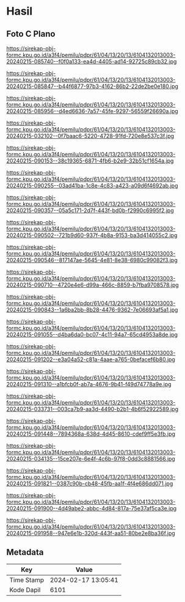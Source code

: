 # Hasil

## Foto C Plano

https://sirekap-obj-formc.kpu.go.id/a3f4/pemilu/pdpr/61/04/13/20/13/6104132013003-20240215-085740--f0f0a133-ea4d-4405-ad14-92725c89cb32.jpg

https://sirekap-obj-formc.kpu.go.id/a3f4/pemilu/pdpr/61/04/13/20/13/6104132013003-20240215-085847--b44f6877-97b3-4162-86b2-22de2be0e180.jpg

https://sirekap-obj-formc.kpu.go.id/a3f4/pemilu/pdpr/61/04/13/20/13/6104132013003-20240215-085956--d4ed6636-7a57-45fe-9297-56559f26690a.jpg

https://sirekap-obj-formc.kpu.go.id/a3f4/pemilu/pdpr/61/04/13/20/13/6104132013003-20240215-032102--0f7baac6-5220-4728-91fd-720e8e537c3f.jpg

https://sirekap-obj-formc.kpu.go.id/a3f4/pemilu/pdpr/61/04/13/20/13/6104132013003-20240215-090153--38c19365-6871-4fb6-b2e9-32b51cf1654a.jpg

https://sirekap-obj-formc.kpu.go.id/a3f4/pemilu/pdpr/61/04/13/20/13/6104132013003-20240215-090255--03ad41ba-1c8e-4c83-a423-a09d6f4692ab.jpg

https://sirekap-obj-formc.kpu.go.id/a3f4/pemilu/pdpr/61/04/13/20/13/6104132013003-20240215-090357--05a5c171-2d7f-443f-bd0b-f2990c6995f2.jpg

https://sirekap-obj-formc.kpu.go.id/a3f4/pemilu/pdpr/61/04/13/20/13/6104132013003-20240215-090502--721b9d60-937f-4b8a-9153-ba3d414055c2.jpg

https://sirekap-obj-formc.kpu.go.id/a3f4/pemilu/pdpr/61/04/13/20/13/6104132013003-20240215-090546--817147ae-5645-4e81-8e38-6980c99082f3.jpg

https://sirekap-obj-formc.kpu.go.id/a3f4/pemilu/pdpr/61/04/13/20/13/6104132013003-20240215-090710--4720e4e6-d99a-466c-8859-b7fba9708578.jpg

https://sirekap-obj-formc.kpu.go.id/a3f4/pemilu/pdpr/61/04/13/20/13/6104132013003-20240215-090843--1a6ba2bb-8b28-4476-9362-7e06693af5a1.jpg

https://sirekap-obj-formc.kpu.go.id/a3f4/pemilu/pdpr/61/04/13/20/13/6104132013003-20240215-091055--d4ba6da0-bc07-4c11-94a7-65cd4953a8de.jpg

https://sirekap-obj-formc.kpu.go.id/a3f4/pemilu/pdpr/61/04/13/20/13/6104132013003-20240215-091202--e3a04a52-c81a-4aae-a765-0befacef6b80.jpg

https://sirekap-obj-formc.kpu.go.id/a3f4/pemilu/pdpr/61/04/13/20/13/6104132013003-20240215-091310--a1bfcb0f-ab7a-4676-9b41-f49d74778a9e.jpg

https://sirekap-obj-formc.kpu.go.id/a3f4/pemilu/pdpr/61/04/13/20/13/6104132013003-20240215-033731--003ca7b9-aa3d-4490-b2b1-4b6f52922589.jpg

https://sirekap-obj-formc.kpu.go.id/a3f4/pemilu/pdpr/61/04/13/20/13/6104132013003-20240215-091448--7894368a-638d-4d45-8610-cdef9ff5e3fb.jpg

https://sirekap-obj-formc.kpu.go.id/a3f4/pemilu/pdpr/61/04/13/20/13/6104132013003-20240215-034135--15ce207e-6e4f-4c6b-97f8-0dd3c8881566.jpg

https://sirekap-obj-formc.kpu.go.id/a3f4/pemilu/pdpr/61/04/13/20/13/6104132013003-20240215-091821--0387c90b-cb48-45fb-aa1f-4f4e686dd071.jpg

https://sirekap-obj-formc.kpu.go.id/a3f4/pemilu/pdpr/61/04/13/20/13/6104132013003-20240215-091900--4d49abe2-abbc-4d84-817a-75e37af5ca3e.jpg

https://sirekap-obj-formc.kpu.go.id/a3f4/pemilu/pdpr/61/04/13/20/13/6104132013003-20240215-091958--947e6e1b-320d-443f-aa51-80be2e8ba36f.jpg


## Metadata

| Key        | Value               |
| ---------- | ------------------- |
| Time Stamp | 2024-02-17 13:05:41 |
| Kode Dapil | 6101                |



